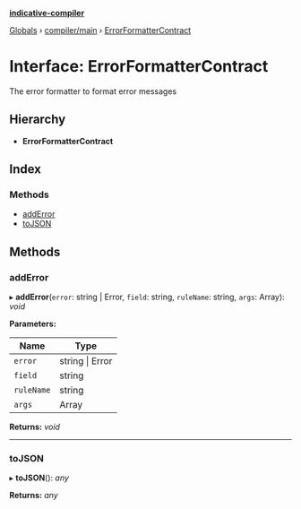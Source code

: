 **[indicative-compiler](../README.md)**

[Globals](../README.md) › [compiler/main](../modules/compiler_main.md) › [ErrorFormatterContract](compiler_main.errorformattercontract.md)

# Interface: ErrorFormatterContract

The error formatter to format error messages

## Hierarchy

* **ErrorFormatterContract**

## Index

### Methods

* [addError](compiler_main.errorformattercontract.md#adderror)
* [toJSON](compiler_main.errorformattercontract.md#tojson)

## Methods

###  addError

▸ **addError**(`error`: string | Error, `field`: string, `ruleName`: string, `args`: Array): *void*

**Parameters:**

Name | Type |
------ | ------ |
`error` | string \| Error |
`field` | string |
`ruleName` | string |
`args` | Array |

**Returns:** *void*

___

###  toJSON

▸ **toJSON**(): *any*

**Returns:** *any*